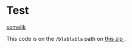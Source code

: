 Test
====

[somelik](/doc)

<div itemtype="http://mosai.org/parcel" itemscope="itemscope">
	This code is on the
	<code itemprop="lib">/blablabla</code> path on
	<a itemprop="archive"
	   href="https://github.com/alganet/testing/archive/master.zip">
	   this zip
	</a>.
</div>
  	<meta property=":about" content="A Collection of POSIX Shell Tools" />

<div xmlns="http://www.w3.org/1999/xhtml"
  prefix="
    : http://mosai.org/ns/part#
    rdf: http://www.w3.org/1999/02/22-rdf-syntax-ns#
    rdfs: http://www.w3.org/2000/01/rdf-schema#"
  >
  <div typeof="rdfs:Resource" about="http://mosai.org/ns/mosai/workshop">
    <div property=":about" content="A Collection of POSIX Shell Tools"></div>
    <div rel=":dependsOn" resource="http://mosai.org/ns/mosai/trix"></div>
    <div rel=":dependsOn" resource="http://mosai.org/ns/mosai/posit"></div>
    <div rel=":dependsOn">
      <div typeof="rdfs:Resource" about="http://mosai.org/ns/mosai/answer">
        <div property=":about" content="An Interactive POSIX Shell Command Line Interface"></div>
        <div rel=":dependsOn" resource="http://mosai.org/ns/mosai/common"></div>
        <div rel=":dependsOn" resource="http://mosai.org/ns/mosai/dispatch"></div>
      </div>
    </div>
    <div rel=":dependsOn" resource="http://mosai.org/ns/mosai/depur"></div>
  </div>
  <div typeof="rdfs:Resource" about="http://mosai.org/ns/mosai/common">
    <div property=":about" content="Common Compatibility Settings for Portable Shell Scripts"></div>
    <div rel=":library">
      <div typeof=":ShellScript" about="http://rdf-translator.appspot.com/lib/common.sh">
      </div>
    </div>
  </div>
</div>
